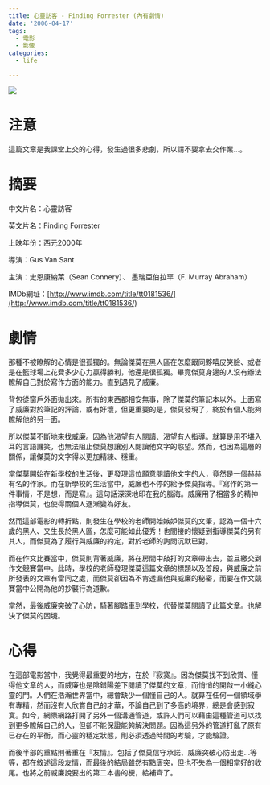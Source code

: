 ```yaml
---
title: 心靈訪客 - Finding Forrester (內有劇情)
date: '2006-04-17'
tags:
  - 電影
  - 影像
categories:
  - life

---
```

[![](http://static.flickr.com/51/130122220_85da35b15a_m.jpg)](images/0.jpg)

注意
==

這篇文章是我課堂上交的心得，發生過很多悲劇，所以請不要拿去交作業…。  
  

摘要
==

中文片名：心靈訪客

英文片名：Finding Forrester

上映年份：西元2000年

導演：Gus Van Sant

主演：史恩康納萊（Sean Connery）、 墨瑞亞伯拉罕（F. Murray Abraham）

IMDb網址：[http://www.imdb.com/title/tt0181536/](http://www.imdb.com/title/tt0181536/)

劇情
==

那種不被瞭解的心情是很孤獨的。無論傑莫在黑人區在怎麼跟同夥嘻皮笑臉、或者是在籃球場上花費多少心力贏得勝利，他還是很孤獨。畢竟傑莫身邊的人沒有辦法瞭解自己對於寫作方面的能力。直到遇見了威廉。

  

背包從窗戶外面拋出來。所有的東西都相安無事，除了傑莫的筆記本以外。上面寫了威廉對於筆記的評論，或有好壞，但更重要的是，傑莫發現了，終於有個人能夠瞭解他的另一面。

  

所以傑莫不斷地來找威廉。因為他渴望有人閱讀、渴望有人指導。就算是用不堪入耳的言語譏笑，也無法阻止傑莫想讓別人閱讀他文字的慾望。然而，也因為這層的關係，讓傑莫的文字得以更加精練、穩重。

  

當傑莫開始在新學校的生活後，更發現這位願意閱讀他文字的人，竟然是一個赫赫有名的作家。而在新學校的生活當中，威廉也不停的給予傑莫指導。『寫作的第一件事情，不是想，而是寫』。這句話深深地印在我的腦海。威廉用了相當多的精神指導傑莫，也使得兩個人逐漸變為好友。

  

然而這部電影的轉折點，則發生在學校的老師開始嫉妒傑莫的文筆，認為一個十六歲的黑人、又生長於黑人區，怎麼可能如此優秀！也間接的懷疑到指導傑莫的另有其人，而傑莫為了履行與威廉的約定，對於老師的詢問沉默已對。

  

而在作文比賽當中，傑莫則背著威廉，將在房間中敲打的文章帶出去，並且繳交到作文競賽當中。此時，學校的老師發現傑莫這篇文章的標題以及首段，與威廉之前所發表的文章有雷同之處，而傑莫卻因為不肯透漏他與威廉的秘密，而要在作文競賽當中公開為他的抄襲行為道歉。

  

當然，最後威廉突破了心防，騎著腳踏車到學校，代替傑莫閱讀了此篇文章。也解決了傑莫的困境。

心得
==

在這部電影當中，我覺得最重要的地方，在於『寂寞』。因為傑莫找不到欣賞、懂得他文章的人，而威廉也是陰錯陽差下閱讀了傑莫的文章，而悄悄的開啟一小縫心靈的門。人們在浩瀚世界當中，總會缺少一個懂自己的人。就算在任何一個領域學有專精，然而沒有人欣賞自己的才華，不論自己到了多高的境界，總是會感到寂寞。如今，網際網路打開了另外一個溝通管道，或許人們可以藉由這種管道可以找到更多瞭解自己的人，但卻不能保證能夠解決問題。因為這另外的管道打亂了原有已存在的平衡，而心靈的穩定狀態，則必須透過時間的考驗，才能驗證。

  

而後半部的重點則著重在『友情』。包括了傑莫信守承諾、威廉突破心防出走…等等，都在敘述這段友情，而最後的結局雖然有點唐突，但也不失為一個相當好的收尾。也將之前威廉說要出的第二本書的梗，給補齊了。